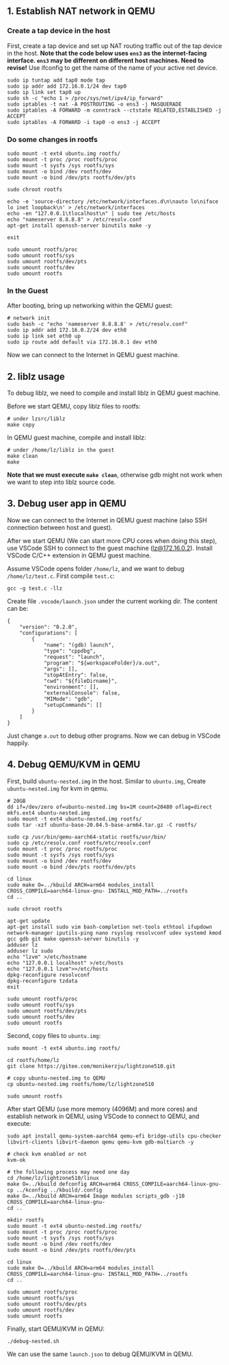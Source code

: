 ## 1. Establish NAT network in QEMU

### Create a tap device in the host

First, create a tap device and set up NAT routing traffic out of the tap device in the host. **Note that the code below uses `ens3` as the internet-facing interface. `ens3` may be different on different host machines. Need to revise!** Use ifconfig to get the name of the name of your active net device.

```
sudo ip tuntap add tap0 mode tap
sudo ip addr add 172.16.0.1/24 dev tap0
sudo ip link set tap0 up
sudo sh -c "echo 1 > /proc/sys/net/ipv4/ip_forward"
sudo iptables -t nat -A POSTROUTING -o ens3 -j MASQUERADE
sudo iptables -A FORWARD -m conntrack --ctstate RELATED,ESTABLISHED -j ACCEPT
sudo iptables -A FORWARD -i tap0 -o ens3 -j ACCEPT
```

### Do some changes in rootfs

```
sudo mount -t ext4 ubuntu.img rootfs/
sudo mount -t proc /proc rootfs/proc
sudo mount -t sysfs /sys rootfs/sys
sudo mount -o bind /dev rootfs/dev
sudo mount -o bind /dev/pts rootfs/dev/pts

sudo chroot rootfs

echo -e 'source-directory /etc/network/interfaces.d\n\nauto lo\niface lo inet loopback\n' > /etc/network/interfaces
echo -en "127.0.0.1\tlocalhost\n" | sudo tee /etc/hosts
echo "nameserver 8.8.8.8" > /etc/resolv.conf
apt-get install openssh-server binutils make -y

exit

sudo umount rootfs/proc
sudo umount rootfs/sys
sudo umount rootfs/dev/pts
sudo umount rootfs/dev
sudo umount rootfs
```

### In the Guest

After booting, bring up networking within the QEMU guest:
```
# network init
sudo bash -c "echo 'nameserver 8.8.8.8' > /etc/resolv.conf"
sudo ip addr add 172.16.0.2/24 dev eth0
sudo ip link set eth0 up
sudo ip route add default via 172.16.0.1 dev eth0
```
Now we can connect to the Internet in QEMU guest machine.

## 2. liblz usage

To debug liblz, we need to compile and install liblz in QEMU guest machine. 

Before we start QEMU, copy liblz files to rootfs:

```
# under lzsrc/liblz
make copy
```

In QEMU guest machine, compile and install liblz:

```
# under /home/lz/liblz in the guest
make clean
make
```

**Note that we must execute `make clean`**, otherwise gdb might not work when we want to step into liblz source code.

## 3. Debug user app in QEMU

Now we can connect to the Internet in QEMU guest machine (also SSH connection between host and guest).

After we start QEMU (We can start more CPU cores when doing this step), use VSCode SSH to connect to the guest machine (lz@172.16.0.2). Install VSCode C/C++ extension in QEMU guest machine. 

Assume VSCode opens folder `/home/lz`, and we want to debug `/home/lz/test.c`. First compile `test.c`:
```
gcc -g test.c -llz
```

Create file `.vscode/launch.json` under the current working dir. The content can be:
```
{
	"version": "0.2.0",
	"configurations": [
		{
			"name": "(gdb) launch",
			"type": "cppdbg",
			"request": "launch",
			"program": "${workspaceFolder}/a.out",
			"args": [],
			"stopAtEntry": false,
			"cwd": "${fileDirname}",
			"environment": [],
			"externalConsole": false,
			"MIMode": "gdb",
			"setupCommands": []
		}
	]
}
```

Just change `a.out` to debug other programs. Now we can debug in VSCode happily.

## 4. Debug QEMU/KVM in QEMU

First, build `ubuntu-nested.img` in the host. Similar to `ubuntu.img`, Create `ubuntu-nested.img` for kvm in qemu.

```
# 20GB
dd if=/dev/zero of=ubuntu-nested.img bs=1M count=20480 oflag=direct
mkfs.ext4 ubuntu-nested.img
sudo mount -t ext4 ubuntu-nested.img rootfs/
sudo tar -xzf ubuntu-base-20.04.5-base-arm64.tar.gz -C rootfs/

sudo cp /usr/bin/qemu-aarch64-static rootfs/usr/bin/
sudo cp /etc/resolv.conf rootfs/etc/resolv.conf
sudo mount -t proc /proc rootfs/proc
sudo mount -t sysfs /sys rootfs/sys
sudo mount -o bind /dev rootfs/dev
sudo mount -o bind /dev/pts rootfs/dev/pts

cd linux
sudo make O=../kbuild ARCH=arm64 modules_install CROSS_COMPILE=aarch64-linux-gnu- INSTALL_MOD_PATH=../rootfs
cd ..

sudo chroot rootfs

apt-get update
apt-get install sudo vim bash-completion net-tools ethtool ifupdown network-manager iputils-ping nano rsyslog resolvconf udev systemd kmod gcc gdb git make openssh-server binutils -y
adduser lz
adduser lz sudo
echo "lzvm" >/etc/hostname
echo "127.0.0.1 localhost" >/etc/hosts
echo "127.0.0.1 lzvm">>/etc/hosts
dpkg-reconfigure resolvconf
dpkg-reconfigure tzdata
exit

sudo umount rootfs/proc
sudo umount rootfs/sys
sudo umount rootfs/dev/pts
sudo umount rootfs/dev
sudo umount rootfs
```

Second, copy files to `ubuntu.img`:
```
sudo mount -t ext4 ubuntu.img rootfs/

cd rootfs/home/lz
git clone https://gitee.com/monikerzju/lightzone510.git

# copy ubuntu-nested.img to QEMU
cp ubuntu-nested.img rootfs/home/lz/lightzone510

sudo umount rootfs
```

After start QEMU (use more memory (4096M) and more cores) and establish network in QEMU, using VSCode to connect to QEMU, and execute:
```
sudo apt install qemu-system-aarch64 qemu-efi bridge-utils cpu-checker libvirt-clients libvirt-daemon qemu qemu-kvm gdb-multiarch -y

# check kvm enabled or not
kvm-ok

# the following process may need one day
cd /home/lz/lightzone510/linux
make O=../kbuild defconfig ARCH=arm64 CROSS_COMPILE=aarch64-linux-gnu-
cp ../kconfig ../kbuild/.config
make O=../kbuild ARCH=arm64 Image modules scripts_gdb -j10 CROSS_COMPILE=aarch64-linux-gnu-
cd ..

mkdir rootfs
sudo mount -t ext4 ubuntu-nested.img rootfs/
sudo mount -t proc /proc rootfs/proc
sudo mount -t sysfs /sys rootfs/sys
sudo mount -o bind /dev rootfs/dev
sudo mount -o bind /dev/pts rootfs/dev/pts

cd linux
sudo make O=../kbuild ARCH=arm64 modules_install CROSS_COMPILE=aarch64-linux-gnu- INSTALL_MOD_PATH=../rootfs
cd ..

sudo umount rootfs/proc
sudo umount rootfs/sys
sudo umount rootfs/dev/pts
sudo umount rootfs/dev
sudo umount rootfs
```

Finally, start QEMU/KVM in QEMU:

```
./debug-nested.sh
```

We can use the same `launch.json` to debug QEMU/KVM in QEMU.